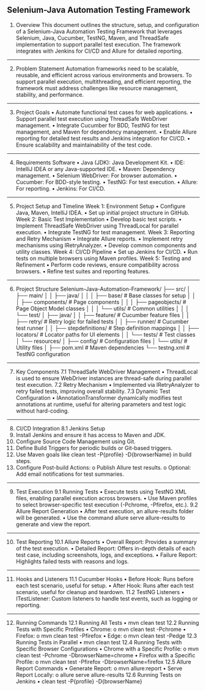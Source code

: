 ## Selenium-Java Automation Testing Framework ##
1. Overview
   This document outlines the structure, setup, and configuration of a Selenium-Java Automation Testing Framework that leverages Selenium, Java, Cucumber, TestNG, Maven, and ThreadSafe implementation to support parallel test execution. The framework integrates with Jenkins for CI/CD and Allure for detailed reporting.
________________________________________
2. Problem Statement
   Automation frameworks need to be scalable, reusable, and efficient across various environments and browsers. To support parallel execution, multithreading, and efficient reporting, the framework must address challenges like resource management, stability, and performance.
________________________________________
3. Project Goals
   •	Automate functional test cases for web applications.
   •	Support parallel test execution using ThreadSafe WebDriver management.
   •	Integrate Cucumber for BDD, TestNG for test management, and Maven for dependency management.
   •	Enable Allure reporting for detailed test results and Jenkins integration for CI/CD.
   •	Ensure scalability and maintainability of the test code.
________________________________________
4. Requirements
   Software
   •	Java (JDK): Java Development Kit.
   •	IDE: IntelliJ IDEA or any Java-supported IDE.
   •	Maven: Dependency management.
   •	Selenium WebDriver: For browser automation.
   •	Cucumber: For BDD-style testing.
   •	TestNG: For test execution.
   •	Allure: For reporting.
   •	Jenkins: For CI/CD.
________________________________________
5. Project Setup and Timeline
   Week 1: Environment Setup
   •	Configure Java, Maven, IntelliJ IDEA.
   •	Set up initial project structure in GitHub.
   Week 2: Basic Test Implementation
   •	Develop basic test scripts.
   •	Implement ThreadSafe WebDriver using ThreadLocal for parallel execution.
   •	Integrate TestNG for test management.
   Week 3: Reporting and Retry Mechanism
   •	Integrate Allure reports.
   •	Implement retry mechanisms using IRetryAnalyzer.
   •	Develop common components and utility classes.
   Week 4: CI/CD Pipeline
   •	Set up Jenkins for CI/CD.
   •	Run tests on multiple browsers using Maven profiles.
   Week 5: Testing and Refinement
   •	Perform code reviews, ensure compatibility across browsers.
   •	Refine test suites and reporting features.
________________________________________
6. Project Structure
   Selenium-Java-Automation-Framework/
   ├── src/
   │   ├── main/
   │   │   ├── java/
   │   │   │   ├── base/                 # Base classes for setup
   │   │   │   ├── components/           # Page components
   │   │   │   ├── pageobjects/          # Page Object Model classes
   │   │   │   └── utils/                # Common utilities
   │   │
   │   └── test/
   │       ├── java/
   │       │   ├── feature/              # Cucumber feature files
   │       │   ├── retry/                # Retry logic for failed tests
   │       │   ├── runner/               # Cucumber test runner
   │       │   ├── stepdefinitions/      # Step definition mappings
   │       │   ├── locators/             # Locator paths for UI elements
   │       │   └── tests/                # Test classes
   │       └── resources/
   │           ├── config/               # Configuration files
   │           └── utils/                # Utility files
   │
   ├── pom.xml                           # Maven dependencies
   └── testng.xml                        # TestNG configuration
________________________________________
7. Key Components
   7.1 ThreadSafe WebDriver Management
   •	ThreadLocal is used to ensure WebDriver instances are thread-safe during parallel test execution.
   7.2 Retry Mechanism
   •	Implemented via IRetryAnalyzer to retry failed tests, improving overall stability.
   7.3 Dynamic Test Configuration
   •	IAnnotationTransformer dynamically modifies test annotations at runtime, useful for altering parameters and test logic without hard-coding.
________________________________________
8. CI/CD Integration
   8.1 Jenkins Setup
1.	Install Jenkins and ensure it has access to Maven and JDK.
2.	Configure Source Code Management using Git.
3.	Define Build Triggers for periodic builds or Git-based triggers.
4.	Use Maven goals like clean test -P{profile} -D{browserName} in build steps.
5.	Configure Post-build Actions:
      o	Publish Allure test results.
      o	Optional: Add email notifications for test summaries.
________________________________________
9. Test Execution
   9.1 Running Tests
   •	Execute tests using TestNG XML files, enabling parallel execution across browsers.
   •	Use Maven profiles to select browser-specific test execution (-Pchrome, -Pfirefox, etc.).
   9.2 Allure Report Generation
   •	After test execution, an allure-results folder will be generated.
   •	Use the command allure serve allure-results to generate and view the report.
________________________________________
10. Test Reporting
    10.1 Allure Reports
    •	Overall Report: Provides a summary of the test execution.
    •	Detailed Report: Offers in-depth details of each test case, including screenshots, logs, and exceptions.
    •	Failure Report: Highlights failed tests with reasons and logs.
________________________________________
11. Hooks and Listeners
    11.1 Cucumber Hooks
    •	Before Hook: Runs before each test scenario, useful for setup.
    •	After Hook: Runs after each test scenario, useful for cleanup and teardown.
    11.2 TestNG Listeners
    •	ITestListener: Custom listeners to handle test events, such as logging or reporting.
________________________________________
12. Running Commands
    12.1 Running All Tests
    •	mvn clean test
    12.2 Running Tests with Specific Profiles
    •	Chrome:
    o	mvn clean test -Pchrome
    •	Firefox:
    o	mvn clean test -Pfirefox
    •	Edge:
    o	mvn clean test -Pedge
    12.3 Running Tests in Parallel
    •	mvn clean test
    12.4 Running Tests with Specific Browser Configurations
    •	Chrome with a Specific Profile:
    o	mvn clean test -Pchrome -DbrowserName=chrome
    •	Firefox with a Specific Profile:
    o	mvn clean test -Pfirefox -DbrowserName=firefox
    12.5 Allure Report Commands
    •	Generate Report:
    o	mvn allure:report
    •	Serve Report Locally:
    o	allure serve allure-results
    12.6 Running Tests on Jenkins
    •	clean test -P{profile} -D{browserName}
